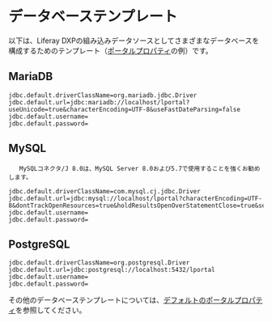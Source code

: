 # データベーステンプレート

以下は、Liferay DXPの組み込みデータソースとしてさまざまなデータベースを構成するためのテンプレート（[ポータルプロパティ](./portal-properties.md)の例）です。

## MariaDB

``` properties
jdbc.default.driverClassName=org.mariadb.jdbc.Driver
jdbc.default.url=jdbc:mariadb://localhost/lportal?useUnicode=true&characterEncoding=UTF-8&useFastDateParsing=false
jdbc.default.username=
jdbc.default.password=
```

## MySQL

``` important::
   MySQLコネクタ/J 8.0は、MySQL Server 8.0および5.7で使用することを強くお勧めします。
```

``` properties
jdbc.default.driverClassName=com.mysql.cj.jdbc.Driver
jdbc.default.url=jdbc:mysql://localhost/lportal?characterEncoding=UTF-8&dontTrackOpenResources=true&holdResultsOpenOverStatementClose=true&serverTimezone=GMT&useFastDateParsing=false&useUnicode=true
jdbc.default.username=
jdbc.default.password=
```

## PostgreSQL

``` properties
jdbc.default.driverClassName=org.postgresql.Driver
jdbc.default.url=jdbc:postgresql://localhost:5432/lportal
jdbc.default.username=
jdbc.default.password=
```

その他のデータベーステンプレートについては、[デフォルトのポータルプロパティ](https://docs.liferay.com/dxp/portal/7.2-latest/propertiesdoc/portal.properties.html#JDBC)を参照してください。
